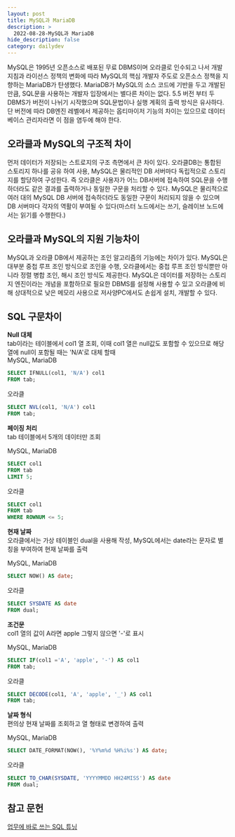 ```yaml
---
layout: post
title: MySQL과 MariaDB
description: >
  2022-08-28-MySQL과 MariaDB
hide_description: false
category: dailydev
---
```


MySQL은 1995년 오픈소스로 배포된 무료 DBMS이며 오라클로 인수되고 나서 개발 지침과 라이선스 정책의 변화에 따라 MySQL의 핵심 개발자 주도로 오픈소스 정책을 지향하는 MariaDB가 탄생했다. MariaDB가 MySQL의 소스 코드에 기반을 두고 개발된 만큼, SQL문을 사용하는 개발자 입장에서는 별다른 차이는 없다. 5.5 버전 부터 두 DBMS가 버전이 나뉘기 시작했으며 SQL문법이나 실행 계획의 출력 방식은 유사하다. 단 버전에 따라 DB엔진 레벨에서 제공하는 옵티마이저 기능의 차이는 있으므로 데이터베이스 관리자라면 이 점을 염두에 해야 한다.

## 오라클과 MySQL의 구조적 차이
먼저 데이터가 저장되는 스트로지의 구조 측면에서 큰 차이 있다.
오라클DB는 통합된 스토리지 하나를 공유 하여 사용, MySQL은 물리적인 DB 서버마다 독립적으로 스토리지를 할당하여 구성한다. 즉 오라클은 사용자가 어느 DB서버에 접속하여 SQL문을 수행하더라도 같은 결과를 출력하거나 동일한 구문을 처리할 수 있다. MySQL은 물리적으로 여러 대의 MySQL DB 서버에 접속하더라도 동일한 구문이 처리되지 않을 수 있으며 DB 서버마다 각자의 역활이 부여될 수 있다(마스터 노드에서는 쓰기, 슬레이브 노드에서는 읽기를 수행한다.)

## 오라클과 MySQL의 지원 기능차이
MySQL과 오라클 DB에서 제공하는 조인 알고리즘의 기능에는 차이가 있다.
MySQL은 대부분 중첩 루프 조인 방식으로 조인을 수행, 오라클에서는 중첩 루프 조인 방식뿐만 아니라 정렬 병합 조인, 해시 조인 방식도 제공한다.
MySQL은 데이터를 저장하는 스토리지 엔진이라는 개념을 포함하므로 필요한 DBMS를 설정해 사용할 수 있고 오라클에 비해 상대적으로 낮은 메모리 사용으로 저사양PC에서도 손쉽게 설치, 개발할 수 있다.

## SQL 구문차이

__Null 대체__<br>
tab이라는 테이블에서 col1 열 조회, 이때 col1 열은 null값도 포함할 수 있으므로 해당 열에 null이 포함될 때는 'N/A'로 대체 할때<br>
MySQL, MariaDB

```sql
SELECT IFNULL(col1, 'N/A') col1
FROM tab;
```
오라클
```sql
SELECT NVL(col1, 'N/A') col1
FROM tab;
```

__페이징 처리__<br>
tab 테이블에서 5개의 데이터만 조회<br>

MySQL, MariaDB
```sql
SELECT col1
FROM tab
LIMIT 5;
```
오라클
```sql
SELECT col1
FROM tab
WHERE ROWNUM <= 5;
```

__현재 날짜__<br>
오라클에서는 가상 테이블인 dual을 사용해 작성, MySQL에서는 date라는 문자로 별칭을 부여하여 현재 날짜를 출력<br>

MySQL, MariaDB
```sql
SELECT NOW() AS date;
```
오라클
```sql
SELECT SYSDATE AS date
FROM dual;
```

__조건문__<br>
col1 열의 값이 A라면 apple 그렇지 않으면 '-'로 표시<br>

MySQL, MariaDB
```sql
SELECT IF(col1 ='A', 'apple', '-') AS col1
FROM tab;
```
오라클
```sql
SELECT DECODE(col1, 'A', 'apple', '_') AS col1
FROM tab;
```

__날짜 형식__<br>
편의상 현재 날짜를 조회하고 열 형태로 변경하여 출력<br>

MySQL, MariaDB
```sql
SELECT DATE_FORMAT(NOW(), '%Y%m%d %H%i%s') AS date;
```
오라클
```sql
SELECT TO_CHAR(SYSDATE, 'YYYYMMDD HH24MISS') AS date
FROM dual;
```


## 참고 문헌

[업무에 바로 쓰는 SQL 튜닝](http://www.yes24.com/Product/Goods/102382080)